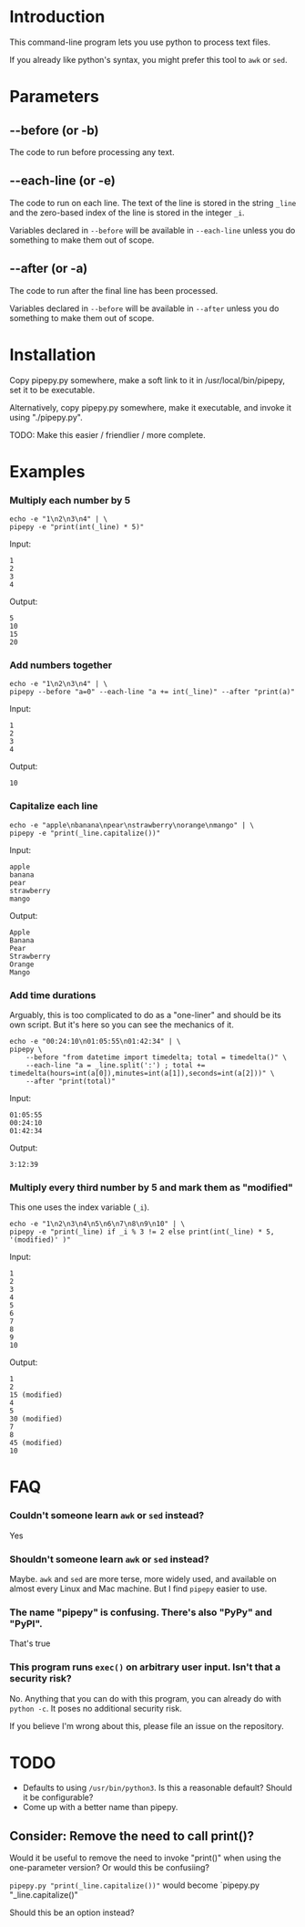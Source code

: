 # Introduction

This command-line program lets you use python to process text files.

If you already like python's syntax, you might prefer this tool to `awk` or `sed`.


# Parameters

## --before (or -b)

The code to run before processing any text.

## --each-line (or -e)

The code to run on each line. The text of the line is stored in the string `_line` and the zero-based index of the line is stored in the integer `_i`.

Variables declared in `--before` will be available in `--each-line` unless you do something to make them out of scope.

## --after (or -a)

The code to run after the final line has been processed.

Variables declared in `--before` will be available in `--after` unless you do something to make them out of scope.


# Installation

Copy pipepy.py somewhere, make a soft link to it in /usr/local/bin/pipepy, set it to be executable.

Alternatively, copy pipepy.py somewhere, make it executable, and invoke it using "./pipepy.py".

TODO: Make this easier / friendlier / more complete.

# Examples

### Multiply each number by 5

```
echo -e "1\n2\n3\n4" | \
pipepy -e "print(int(_line) * 5)"
```

Input:
```
1
2
3
4
```

Output:
```
5
10
15
20
```

### Add numbers together

```
echo -e "1\n2\n3\n4" | \
pipepy --before "a=0" --each-line "a += int(_line)" --after "print(a)"
```

Input:
```
1
2
3
4
```

Output:
```
10
```

### Capitalize each line

```
echo -e "apple\nbanana\npear\nstrawberry\norange\nmango" | \
pipepy -e "print(_line.capitalize())"
```

Input:
```
apple
banana
pear
strawberry
mango
```

Output:
```
Apple
Banana
Pear
Strawberry
Orange
Mango
```

### Add time durations

Arguably, this is too complicated to do as a "one-liner" and should be its own script. But it's here so you can see the mechanics of it.

```
echo -e "00:24:10\n01:05:55\n01:42:34" | \
pipepy \
    --before "from datetime import timedelta; total = timedelta()" \
    --each-line "a = _line.split(':') ; total += timedelta(hours=int(a[0]),minutes=int(a[1]),seconds=int(a[2]))" \
    --after "print(total)"
```

Input:
```
01:05:55
00:24:10
01:42:34
```

Output:
```
3:12:39
```

### Multiply every third number by 5 and mark them as "modified"

This one uses the index variable (`_i`).

```
echo -e "1\n2\n3\n4\n5\n6\n7\n8\n9\n10" | \
pipepy -e "print(_line) if _i % 3 != 2 else print(int(_line) * 5, '(modified)' )"
```

Input:
```
1
2
3
4
5
6
7
8
9
10
```

Output:
```
1
2
15 (modified)
4
5
30 (modified)
7
8
45 (modified)
10
```

# FAQ

### Couldn't someone learn `awk` or `sed` instead?
Yes

### Shouldn't someone learn `awk` or `sed` instead?
Maybe. `awk` and `sed` are more terse, more widely used, and available on almost every Linux and Mac machine. But I find `pipepy` easier to use.

### The name "pipepy" is confusing. There's also "PyPy" and "PyPI".
That's true

### This program runs `exec()` on arbitrary user input. Isn't that a security risk?
No. Anything that you can do with this program, you can already do with `python -c`. It poses no additional security risk.

If you believe I'm wrong about this, please file an issue on the repository.

# TODO
- Defaults to using `/usr/bin/python3`. Is this a reasonable default? Should it be configurable?
- Come up with a better name than pipepy.

## Consider: Remove the need to call print()?

Would it be useful to remove the need to invoke "print()" when using the one-parameter version? Or would this be confusiing?

`pipepy.py "print(_line.capitalize())"` would become `pipepy.py "_line.capitalize()"

Should this be an option instead?


